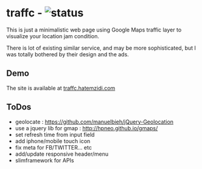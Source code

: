 # traffc - ![status](https://img.shields.io/codeship/e90f5b40-c196-0132-3cad-3eb2295b72b3/master.svg)

This is just a minimalistic web page using Google Maps traffic layer to visualize your location jam condition.

There is lot of existing similar service, and may be more sophisticated, but I was totally bothered by their design and the ads.


## Demo
The site is available at [traffc.hatemzidi.com](http://traffc.hatemzidi.com/)

## ToDos
- geolocate : https://github.com/manuelbieh/jQuery-Geolocation
- use a jquery lib for gmap : http://hpneo.github.io/gmaps/
- set refresh time from input field
- add iphone/mobile touch icon
- fix meta for FB/TWITTER... etc
- add/update responsive header/menu
- slimframework for APIs

